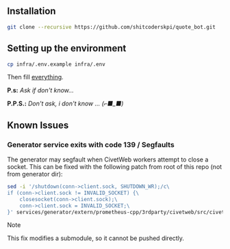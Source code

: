 ## Installation
```bash
git clone --recursive https://github.com/shitcoderskpi/quote_bot.git
```
## Setting up the environment
```bash
cp infra/.env.example infra/.env
```
Then fill <ins>everything</ins>.

**P.s:** *Ask if don't know...*

**P.P.S.:** *Don't ask, i don't know ... (⌐■_■)*

## Known Issues
### Generator service exits with code 139 / Segfaults
The generator may segfault when CivetWeb workers attempt to close a socket. This can be fixed with the following patch from root of this repo (not from generator dir):
```bash
sed -i '/shutdown(conn->client.sock, SHUTDOWN_WR);/c\
if (conn->client.sock != INVALID_SOCKET) {\
    closesocket(conn->client.sock);\
    conn->client.sock = INVALID_SOCKET;\
}' services/generator/extern/prometheus-cpp/3rdparty/civetweb/src/civetweb.c
````

> [!NOTE]
> This fix modifies a submodule, so it cannot be pushed directly.
